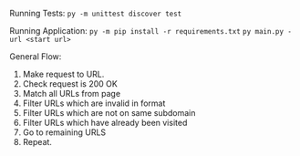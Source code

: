 Running Tests:
    `py -m unittest discover test`

Running Application:
    `py -m pip install -r requirements.txt`
    `py main.py -url <start url>`

General Flow:
1. Make request to URL.
2. Check request is 200 OK
3. Match all URLs from page
4. Filter URLs which are invalid in format
5. Filter URLs which are not on same subdomain
6. Filter URLs which have already been visited
7. Go to remaining URLS
8. Repeat.
